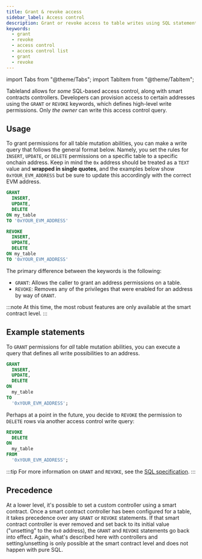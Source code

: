 ```yaml
---
title: Grant & revoke access
sidebar_label: Access control
description: Grant or revoke access to table writes using SQL statements.
keywords:
  - grant
  - revoke
  - access control
  - access control list
  - grant
  - revoke
---
```


import Tabs from "@theme/Tabs";
import TabItem from "@theme/TabItem";

Tableland allows for _some_ SQL-based access control, along with smart contracts controllers. Developers can provision access to certain addresses using the `GRANT` or `REVOKE` keywords, which defines high-level write permissions. Only _the owner_ can write this access control query.

## Usage

To grant permissions for all table mutation abilities, you can make a write query that follows the general format below. Namely, you set the rules for `INSERT`, `UPDATE`, or `DELETE` permissions on a specific table to a specific onchain address. Keep in mind the `0x` address should be treated as a `TEXT` value and **wrapped in single quotes**, and the examples below show `0xYOUR_EVM_ADDRESS` but be sure to update this accordingly with the correct EVM address.

<Tabs>
<TabItem value='grant' label="GRANT" default>

```sql
GRANT
  INSERT,
  UPDATE,
  DELETE
ON my_table
TO '0xYOUR_EVM_ADDRESS'
```

</TabItem>
<TabItem value='revoke' label="REVOKE">

```sql
REVOKE
  INSERT,
  UPDATE,
  DELETE
ON my_table
TO '0xYOUR_EVM_ADDRESS'
```

</TabItem>
</Tabs>

The primary difference between the keywords is the following:

- `GRANT`: Allows the caller to grant an address permissions on a table.
- `REVOKE`: Removes any of the privileges that were enabled for an address by way of `GRANT`.

:::note
At this time, the most robust features are only available at the smart contract level.
:::

## Example statements

To `GRANT` permissions for _all_ table mutation abilities, you can execute a query that defines all write possibilities to an address.

```sql
GRANT
  INSERT,
  UPDATE,
  DELETE
ON
  my_table
TO
  '0xYOUR_EVM_ADDRESS';
```

Perhaps at a point in the future, you decide to `REVOKE` the permission to `DELETE` rows via another access control write query:

```sql
REVOKE
  DELETE
ON
  my_table
FROM
  '0xYOUR_EVM_ADDRESS';
```

:::tip
For more information on `GRANT` and `REVOKE`, see the [SQL specification](/specs/sql/).
:::

## Precedence

At a lower level, it's possible to set a custom controller using a smart contract. Once a smart contract controller has been configured for a table, it takes precedence over any `GRANT` or `REVOKE` statements. If that smart contract controller is ever removed and set back to its initial value ("unsetting" to the `0x0` address), the `GRANT` and `REVOKE` statements go back into effect. Again, what's described here with controllers and setting/unsetting is only possible at the smart contract level and does not happen with pure SQL.
